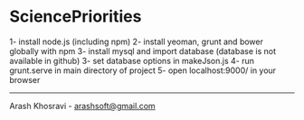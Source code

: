 SciencePriorities
=================
1- install node.js (including npm)
2- install yeoman, grunt and bower globally with npm
3- install mysql and import database (database is not available in github)
3- set database options in makeJson.js
4- run grunt.serve in main directory of project
5- open localhost:9000/ in your browser

--------------------
Arash Khosravi - arashsoft@gmail.com
